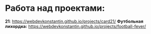 # Работа над проектами:
**21**: 
https://webdevkonstantin.github.io/projects/card21/
**Футбольная лихордка:**
https://webdevkonstantin.github.io/projects/football-fever/
